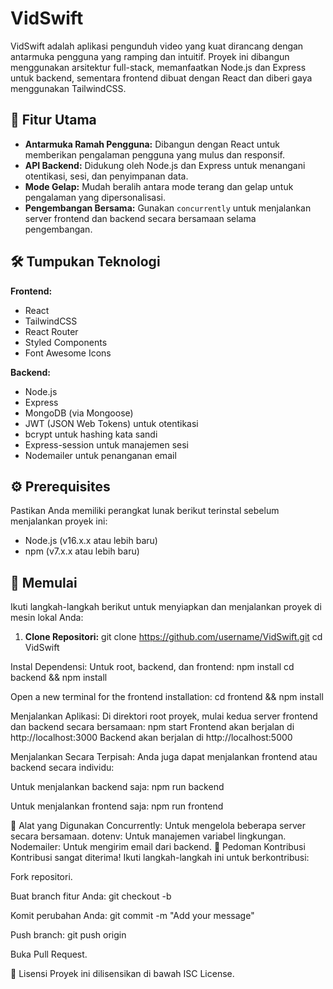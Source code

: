 # VidSwift

VidSwift adalah aplikasi pengunduh video yang kuat dirancang dengan antarmuka pengguna yang ramping dan intuitif. Proyek ini dibangun menggunakan arsitektur full-stack, memanfaatkan Node.js dan Express untuk backend, sementara frontend dibuat dengan React dan diberi gaya menggunakan TailwindCSS.

## 🌟 Fitur Utama
- **Antarmuka Ramah Pengguna:** Dibangun dengan React untuk memberikan pengalaman pengguna yang mulus dan responsif.
- **API Backend:** Didukung oleh Node.js dan Express untuk menangani otentikasi, sesi, dan penyimpanan data.
- **Mode Gelap:** Mudah beralih antara mode terang dan gelap untuk pengalaman yang dipersonalisasi.
- **Pengembangan Bersama:** Gunakan `concurrently` untuk menjalankan server frontend dan backend secara bersamaan selama pengembangan.

## 🛠️ Tumpukan Teknologi
**Frontend:**
- React
- TailwindCSS
- React Router
- Styled Components
- Font Awesome Icons

**Backend:**
- Node.js
- Express
- MongoDB (via Mongoose)
- JWT (JSON Web Tokens) untuk otentikasi
- bcrypt untuk hashing kata sandi
- Express-session untuk manajemen sesi
- Nodemailer untuk penanganan email

## ⚙️ Prerequisites
Pastikan Anda memiliki perangkat lunak berikut terinstal sebelum menjalankan proyek ini:
- Node.js (v16.x.x atau lebih baru)
- npm (v7.x.x atau lebih baru)

## 🚀 Memulai
Ikuti langkah-langkah berikut untuk menyiapkan dan menjalankan proyek di mesin lokal Anda:

1. **Clone Repositori:**
   git clone https://github.com/username/VidSwift.git
   cd VidSwift
   
Instal Dependensi: Untuk root, backend, dan frontend:
npm install
cd backend && npm install

Open a new terminal for the frontend installation:
cd frontend && npm install

Menjalankan Aplikasi: Di direktori root proyek, mulai kedua server frontend dan backend secara bersamaan:
npm start
Frontend akan berjalan di http://localhost:3000
Backend akan berjalan di http://localhost:5000

Menjalankan Secara Terpisah: Anda juga dapat menjalankan frontend atau backend secara individu:

Untuk menjalankan backend saja:
npm run backend

Untuk menjalankan frontend saja:
npm run frontend

🔧 Alat yang Digunakan
Concurrently: Untuk mengelola beberapa server secara bersamaan.
dotenv: Untuk manajemen variabel lingkungan.
Nodemailer: Untuk mengirim email dari backend.
🤝 Pedoman Kontribusi
Kontribusi sangat diterima! Ikuti langkah-langkah ini untuk berkontribusi:

Fork repositori.

Buat branch fitur Anda:
git checkout -b <feature-branch>

Komit perubahan Anda:
git commit -m "Add your message"

Push branch:
git push origin <feature-branch>

Buka Pull Request.

📜 Lisensi
Proyek ini dilisensikan di bawah ISC License.

